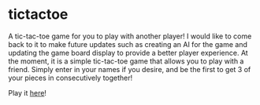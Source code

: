 # tictactoe

A tic-tac-toe game for you to play with another player! 
I would like to come back to it to make future updates such as creating an AI for the game and updating the game board display to provide a better player experience. 
At the moment, it is a simple tic-tac-toe game that allows you to play with a friend. Simply enter in your names if you desire, and be the first to get 3 of your pieces in consecutively together!

Play it [here](https://alexruu.github.io/tictactoe/)!
